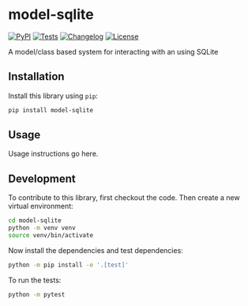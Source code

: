 # model-sqlite

[![PyPI](https://img.shields.io/pypi/v/model-sqlite.svg)](https://pypi.org/project/model-sqlite/)
[![Tests](https://github.com/DominicDJC/model-sqlite/actions/workflows/test.yml/badge.svg)](https://github.com/DominicDJC/model-sqlite/actions/workflows/test.yml)
[![Changelog](https://img.shields.io/github/v/release/DominicDJC/model-sqlite?include_prereleases&label=changelog)](https://github.com/DominicDJC/model-sqlite/releases)
[![License](https://img.shields.io/badge/license-Apache%202.0-blue.svg)](https://github.com/DominicDJC/model-sqlite/blob/main/LICENSE)

A model/class based system for interacting with an using SQLite

## Installation

Install this library using `pip`:
```bash
pip install model-sqlite
```
## Usage

Usage instructions go here.

## Development

To contribute to this library, first checkout the code. Then create a new virtual environment:
```bash
cd model-sqlite
python -m venv venv
source venv/bin/activate
```
Now install the dependencies and test dependencies:
```bash
python -m pip install -e '.[test]'
```
To run the tests:
```bash
python -m pytest
```
